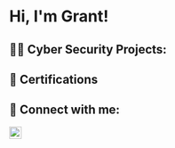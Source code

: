 <h1>Hi, I'm Grant! 

<h2>👨‍💻 Cyber Security Projects:</h2>


<h2> 📝 Certifications</h2>



<h2> 🤳 Connect with me:</h2>

[<img align="left" alt="Grant Cooper | LinkedIn" width="22px" src="https://cdn.jsdelivr.net/npm/simple-icons@v3/icons/linkedin.svg" />][linkedin]



[linkedin]: https://www.linkedin.com/in/grant-cooper2020/

